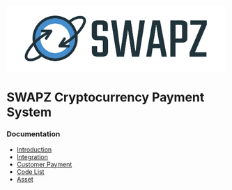 <a href=""><img src="./assets/logoHorizontal.svg" alt=""></a>

# SWAPZ Cryptocurrency Payment System

<h3>Documentation</h3>

- [Introduction](Introduction.md)
- [Integration](Integration.md)
- [Customer Payment](CustomerPayment.md)
- [Code List](CodeList.md)   
- [Asset](Asset.md)


